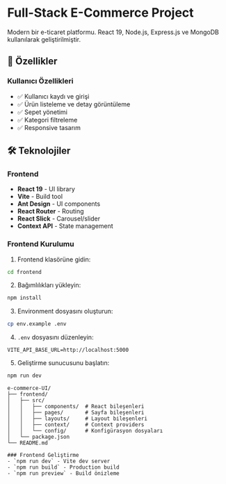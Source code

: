 # Full-Stack E-Commerce Project

Modern bir e-ticaret platformu. React 19, Node.js, Express.js ve MongoDB kullanılarak geliştirilmiştir.

## 🚀 Özellikler

### Kullanıcı Özellikleri
- ✅ Kullanıcı kaydı ve girişi
- ✅ Ürün listeleme ve detay görüntüleme
- ✅ Sepet yönetimi
- ✅ Kategori filtreleme
- ✅ Responsive tasarım

## 🛠️ Teknolojiler

### Frontend
- **React 19** - UI library
- **Vite** - Build tool
- **Ant Design** - UI components
- **React Router** - Routing
- **React Slick** - Carousel/slider
- **Context API** - State management


### Frontend Kurulumu

1. Frontend klasörüne gidin:
```bash
cd frontend
```

2. Bağımlılıkları yükleyin:
```bash
npm install
```

3. Environment dosyasını oluşturun:
```bash
cp env.example .env
```

4. `.env` dosyasını düzenleyin:
```env
VITE_API_BASE_URL=http://localhost:5000
```

5. Geliştirme sunucusunu başlatın:
```bash
npm run dev
```
```
e-commerce-UI/
├── frontend/
│   ├── src/
│   │   ├── components/  # React bileşenleri
│   │   ├── pages/       # Sayfa bileşenleri
│   │   ├── layouts/     # Layout bileşenleri
│   │   ├── context/     # Context providers
│   │   └── config/      # Konfigürasyon dosyaları
│   └── package.json
└── README.md

### Frontend Geliştirme
- `npm run dev` - Vite dev server
- `npm run build` - Production build
- `npm run preview` - Build önizleme

